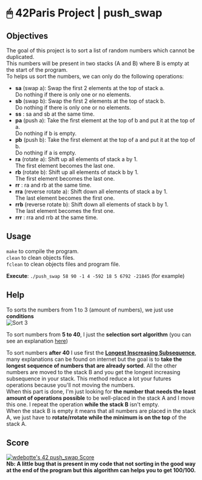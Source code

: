 # 🖱 42Paris Project | push_swap

## Objectives

The goal of this project is to sort a list of random numbers which cannot be duplicated.  
This numbers will be present in two stacks (A and B) where B is empty at the start of the program.  
To helps us sort the numbers, we can only do the following operations:
- **sa** (swap a): Swap the first 2 elements at the top of stack a.  
	Do nothing if there is only one or no elements.  
- **sb** (swap b): Swap the first 2 elements at the top of stack b.  
	Do nothing if there is only one or no elements.  
- **ss** : sa and sb at the same time.  
- **pa** (push a): Take the first element at the top of b and put it at the top of a.  
	Do nothing if b is empty.  
- **pb** (push b): Take the first element at the top of a and put it at the top of b.  
	Do nothing if a is empty.  
- **ra** (rotate a): Shift up all elements of stack a by 1.  
	The first element becomes the last one.  
- **rb** (rotate b): Shift up all elements of stack b by 1.  
	The first element becomes the last one.  
- **rr** : ra and rb at the same time.  
- **rra** (reverse rotate a): Shift down all elements of stack a by 1.  
	The last element becomes the first one.  
- **rrb** (reverse rotate b): Shift down all elements of stack b by 1.  
	The last element becomes the first one.  
- **rrr** : rra and rrb at the same time.  

## Usage

`make` to compile the program.  
`clean` to clean objects files.  
`fclean` to clean objects files and program file.  

**Execute**: `./push_swap 58 90 -1 4 -592 18 5 6792 -21845` (for example)  

## Help

To sorts the numbers from 1 to 3 (amount of numbers), we just use **conditions**  
![Sort 3](https://user-images.githubusercontent.com/16923245/235941262-0c57ddc0-e4a1-42d1-b94b-7f0fc3a3132b.png "Sort 3")  

To sort numbers from **5 to 40**, I just the **selection sort algorithm** (you can see an explanation [here](https://www.programiz.com/dsa/selection-sort "here"))  

To sort numbers **after 40** I use first the [**Longest Inscreasing Subsequence**](https://www.geeksforgeeks.org/longest-increasing-subsequence-dp-3/ "**Longest Inscreasing Subsequence**"), many explanations can be found on internet but the goal is to **take the longest sequence of numbers that are already sorted**. All the other numbers are moved to the stack B and you get the longest increasing subsequence in your stack. This method reduce a lot your futures operations because you'll not moving the numbers.  
When this part is done, I'm just looking for **the number that needs the least amount of operations possible** to be well-placed in the stack A and I move this one. I repeat the operation **while the stack B** isn't empty.  
When the stack B is empty it means that all numbers are placed in the stack A, we just have to **rotate/rrotate while the minimum is on the top** of the stack A.  

## Score

[![wdebotte's 42 push_swap Score](https://badge42.vercel.app/api/v2/cl2zu1sil002509mf9zd91hy6/project/2492647)](https://github.com/JaeSeoKim/badge42)  
**Nb: A little bug that is present in my code that not sorting in the good way at the end of the program but this algorithm can helps you to get 100/100.**
